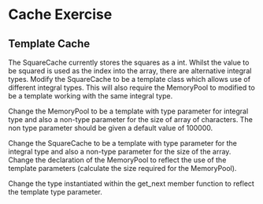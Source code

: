 # Cache Exercise

## Template Cache

The SquareCache currently stores the squares as a int.  Whilst the value to be squared is used as the index into the array, there are alternative integral types.  Modify the SquareCache to be a template class which allows use of different integral types.  This will also require the MemoryPool to modified to be a template working with the same integral type.

Change the MemoryPool to be a template with type parameter for integral type and also a non-type parameter for the size of array of characters.  The non type parameter should be given a default value of 100000.

Change the SquareCache to be a template with type parameter for the integral type and also a non-type parameter for the size of the array.  Change the declaration of the MemoryPool to reflect the use of the template parameters (calculate the size required for the MemoryPool).

Change the type instantiated within the get_next member function to reflect the template type parameter.

